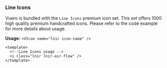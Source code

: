 ### Line Icons

Vuero is bundled with the `Line Icons` premium icon set.
This set offers 1000 high quality premium handcrafted icons.
Please refer to the code example for more details about usage.

**Usage:**
`<VIcon name="lnir icon-name" />`
<!--code-->

```vue
<template>
  <!--Line Icons usage -->
  <i class="lnir lnir-air-flow" />
</template>
```

<!--/code-->
